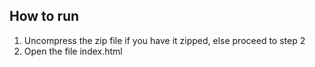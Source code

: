 ## How to run

1. Uncompress the zip file if you have it zipped, else proceed to step 2
2. Open the file index.html
